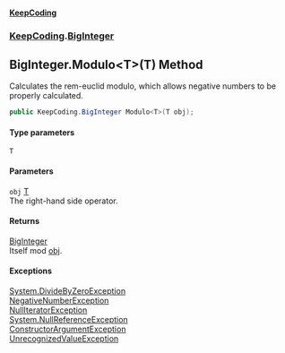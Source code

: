 #### [KeepCoding](index.md 'index')
### [KeepCoding](KeepCoding.md 'KeepCoding').[BigInteger](BigInteger.md 'KeepCoding.BigInteger')
## BigInteger.Modulo&lt;T&gt;(T) Method
Calculates the rem-euclid modulo, which allows negative numbers to be properly calculated.  
```csharp
public KeepCoding.BigInteger Modulo<T>(T obj);
```
#### Type parameters
<a name='KeepCoding.BigInteger.Modulo.T.(T).T'></a>
`T`  
  
#### Parameters
<a name='KeepCoding.BigInteger.Modulo.T.(T).obj'></a>
`obj` [T](BigInteger.Modulo.bpC4I4qnM9BJXGikOsT9Qw.md#KeepCoding.BigInteger.Modulo.T.(T).T 'KeepCoding.BigInteger.Modulo&lt;T&gt;(T).T')  
The right-hand side operator.
  
#### Returns
[BigInteger](BigInteger.md 'KeepCoding.BigInteger')  
Itself mod [obj](BigInteger.Modulo.bpC4I4qnM9BJXGikOsT9Qw.md#KeepCoding.BigInteger.Modulo.T.(T).obj 'KeepCoding.BigInteger.Modulo&lt;T&gt;(T).obj').
#### Exceptions
[System.DivideByZeroException](https://docs.microsoft.com/en-us/dotnet/api/System.DivideByZeroException 'System.DivideByZeroException')  
[NegativeNumberException](NegativeNumberException.md 'KeepCoding.Internal.NegativeNumberException')  
[NullIteratorException](NullIteratorException.md 'KeepCoding.Internal.NullIteratorException')  
[System.NullReferenceException](https://docs.microsoft.com/en-us/dotnet/api/System.NullReferenceException 'System.NullReferenceException')  
[ConstructorArgumentException](ConstructorArgumentException.md 'KeepCoding.Internal.ConstructorArgumentException')  
[UnrecognizedValueException](UnrecognizedValueException.md 'KeepCoding.Internal.UnrecognizedValueException')  
